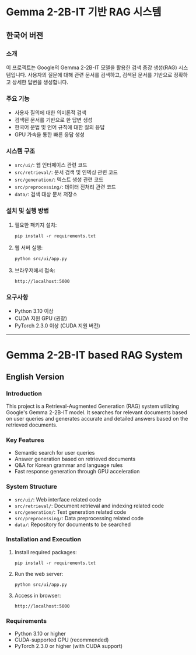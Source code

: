 # Gemma 2-2B-IT 기반 RAG 시스템

## 한국어 버전

### 소개
이 프로젝트는 Google의 Gemma 2-2B-IT 모델을 활용한 검색 증강 생성(RAG) 시스템입니다. 사용자의 질문에 대해 관련 문서를 검색하고, 검색된 문서를 기반으로 정확하고 상세한 답변을 생성합니다.

### 주요 기능
- 사용자 질의에 대한 의미론적 검색
- 검색된 문서를 기반으로 한 답변 생성
- 한국어 문법 및 언어 규칙에 대한 질의 응답
- GPU 가속을 통한 빠른 응답 생성

### 시스템 구조
- `src/ui/`: 웹 인터페이스 관련 코드
- `src/retrieval/`: 문서 검색 및 인덱싱 관련 코드
- `src/generation/`: 텍스트 생성 관련 코드
- `src/preprocessing/`: 데이터 전처리 관련 코드
- `data/`: 검색 대상 문서 저장소

### 설치 및 실행 방법
1. 필요한 패키지 설치:
   ```
   pip install -r requirements.txt
   ```

2. 웹 서버 실행:
   ```
   python src/ui/app.py
   ```

3. 브라우저에서 접속:
   ```
   http://localhost:5000
   ```

### 요구사항
- Python 3.10 이상
- CUDA 지원 GPU (권장)
- PyTorch 2.3.0 이상 (CUDA 지원 버전)

---

# Gemma 2-2B-IT based RAG System

## English Version

### Introduction
This project is a Retrieval-Augmented Generation (RAG) system utilizing Google's Gemma 2-2B-IT model. It searches for relevant documents based on user queries and generates accurate and detailed answers based on the retrieved documents.

### Key Features
- Semantic search for user queries
- Answer generation based on retrieved documents
- Q&A for Korean grammar and language rules
- Fast response generation through GPU acceleration

### System Structure
- `src/ui/`: Web interface related code
- `src/retrieval/`: Document retrieval and indexing related code
- `src/generation/`: Text generation related code
- `src/preprocessing/`: Data preprocessing related code
- `data/`: Repository for documents to be searched

### Installation and Execution
1. Install required packages:
   ```
   pip install -r requirements.txt
   ```

2. Run the web server:
   ```
   python src/ui/app.py
   ```

3. Access in browser:
   ```
   http://localhost:5000
   ```

### Requirements
- Python 3.10 or higher
- CUDA-supported GPU (recommended)
- PyTorch 2.3.0 or higher (with CUDA support) 